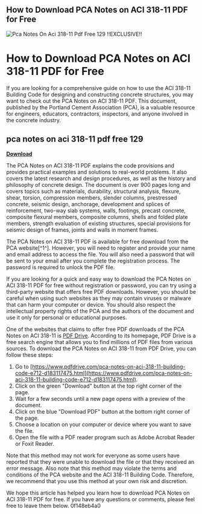## How to Download PCA Notes on ACI 318-11 PDF for Free

 
![Pca Notes On Aci 318-11 Pdf Free 129 !!EXCLUSIVE!!](https://opengraph.githubassets.com/9ff220190569ae80eecad041dcc78dd476e0c6e74f3a2e12d4c2ed5a4cd15f8b/Wendy-Xiao/redundancy_reduction_longdoc)

 
# How to Download PCA Notes on ACI 318-11 PDF for Free
 
If you are looking for a comprehensive guide on how to use the ACI 318-11 Building Code for designing and constructing concrete structures, you may want to check out the PCA Notes on ACI 318-11 PDF. This document, published by the Portland Cement Association (PCA), is a valuable resource for engineers, educators, contractors, inspectors, and anyone involved in the concrete industry.
 
## pca notes on aci 318-11 pdf free 129


[**Download**](https://www.google.com/url?q=https%3A%2F%2Furlgoal.com%2F2tKGqh&sa=D&sntz=1&usg=AOvVaw2WR-6eX86LBA5kdrE4q84W)

 
The PCA Notes on ACI 318-11 PDF explains the code provisions and provides practical examples and solutions to real-world problems. It also covers the latest research and design procedures, as well as the history and philosophy of concrete design. The document is over 900 pages long and covers topics such as materials, durability, structural analysis, flexure, shear, torsion, compression members, slender columns, prestressed concrete, seismic design, anchorage, development and splices of reinforcement, two-way slab systems, walls, footings, precast concrete, composite flexural members, composite columns, shells and folded plate members, strength evaluation of existing structures, special provisions for seismic design of frames, joints and walls in moment frames.
 
The PCA Notes on ACI 318-11 PDF is available for free download from the PCA website[^1^]. However, you will need to register and provide your name and email address to access the file. You will also need a password that will be sent to your email after you complete the registration process. The password is required to unlock the PDF file.
 
If you are looking for a quick and easy way to download the PCA Notes on ACI 318-11 PDF for free without registration or password, you can try using a third-party website that offers free PDF downloads. However, you should be careful when using such websites as they may contain viruses or malware that can harm your computer or device. You should also respect the intellectual property rights of the PCA and the authors of the document and use it only for personal or educational purposes.
 
One of the websites that claims to offer free PDF downloads of the PCA Notes on ACI 318-11 is [PDF Drive](https://www.pdfdrive.com/pca-notes-on-aci-318-11-building-code-e712-d183117475.html). According to its homepage, PDF Drive is a free search engine that allows you to find millions of PDF files from various sources. To download the PCA Notes on ACI 318-11 from PDF Drive, you can follow these steps:
 
1. Go to [https://www.pdfdrive.com/pca-notes-on-aci-318-11-building-code-e712-d183117475.html](https://www.pdfdrive.com/pca-notes-on-aci-318-11-building-code-e712-d183117475.html).
2. Click on the green "Download" button at the top right corner of the page.
3. Wait for a few seconds until a new page opens with a preview of the document.
4. Click on the blue "Download PDF" button at the bottom right corner of the page.
5. Choose a location on your computer or device where you want to save the file.
6. Open the file with a PDF reader program such as Adobe Acrobat Reader or Foxit Reader.

Note that this method may not work for everyone as some users have reported that they were unable to download the file or that they received an error message. Also note that this method may violate the terms and conditions of the PCA website and the ACI 318-11 Building Code. Therefore, we recommend that you use this method at your own risk and discretion.
 
We hope this article has helped you learn how to download PCA Notes on ACI 318-11 PDF for free. If you have any questions or comments, please feel free to leave them below.
 0f148eb4a0
